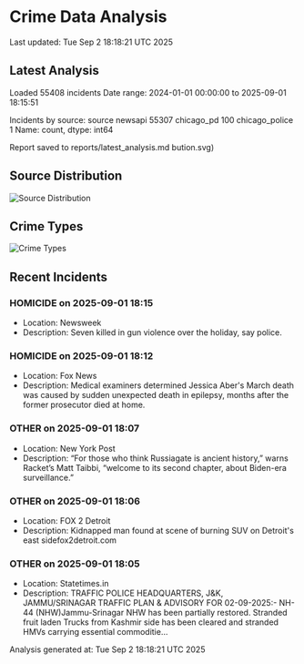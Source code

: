 # Crime Data Analysis
Last updated: Tue Sep  2 18:18:21 UTC 2025

## Latest Analysis

Loaded 55408 incidents
Date range: 2024-01-01 00:00:00 to 2025-09-01 18:15:51

Incidents by source:
source
newsapi           55307
chicago_pd          100
chicago_police        1
Name: count, dtype: int64

Report saved to reports/latest_analysis.md
bution.svg)

## Source Distribution
![Source Distribution](images/source_distribution.svg)

## Crime Types
![Crime Types](images/crime_types.svg)

## Recent Incidents

### HOMICIDE on 2025-09-01 18:15
- Location: Newsweek
- Description: Seven killed in gun violence over the holiday, say police.


### HOMICIDE on 2025-09-01 18:12
- Location: Fox News
- Description: Medical examiners determined Jessica Aber's March death was caused by sudden unexpected death in epilepsy, months after the former prosecutor died at home.


### OTHER on 2025-09-01 18:07
- Location: New York Post
- Description: “For those who think Russiagate is ancient history,” warns Racket’s Matt Taibbi, “welcome to its second chapter, about Biden-era surveillance.”


### OTHER on 2025-09-01 18:06
- Location: FOX 2 Detroit
- Description: Kidnapped man found at scene of burning SUV on Detroit's east sidefox2detroit.com


### OTHER on 2025-09-01 18:05
- Location: Statetimes.in
- Description: TRAFFIC POLICE HEADQUARTERS, J&K, JAMMU/SRINAGAR TRAFFIC PLAN & ADVISORY FOR 02-09-2025:- NH-44 (NHW)Jammu-Srinagar NHW has been partially restored. Stranded fruit laden Trucks from Kashmir side has been cleared and stranded HMVs carrying essential commoditie…

Analysis generated at: Tue Sep  2 18:18:21 UTC 2025
